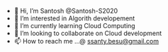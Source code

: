 - 👋 Hi, I’m Santosh @Santosh-S2020
- 👀 I’m interested in Algorith developement 
- 🌱 I’m currently learning Cloud Computing
- 💞️ I’m looking to collaborate on Cloud development 
- 📫 How to reach me ...@ ssanty.besu@gmail.com

<!---
Santosh-S2020/Santosh-S2020 is a ✨ special ✨ repository because its `README.md` (this file) appears on your GitHub profile.
You can click the Preview link to take a look at your changes.
--->
